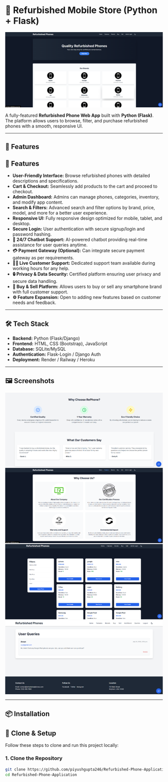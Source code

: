 # 📱 Refurbished Mobile Store (Python + Flask)

![Refurbished Phones Banner](https://github.com/piyushgupta246/Refurbished-Phone-Application/blob/main/Frontend-Image/1.Home3.png)

A fully-featured **Refurbished Phone Web App** built with **Python (Flask)**.  
The platform allows users to browse, filter, and purchase refurbished phones with a smooth, responsive UI.

---

## 🚀 Features

## 🚀 Features

- **User-Friendly Interface:** Browse refurbished phones with detailed descriptions and specifications.
- **Cart & Checkout:** Seamlessly add products to the cart and proceed to checkout.
- **Admin Dashboard:** Admins can manage phones, categories, inventory, and modify app content.
- **Search & Filters:** Advanced search and filter options by brand, price, model, and more for a better user experience.
- **Responsive UI:** Fully responsive design optimized for mobile, tablet, and desktop.
- **Secure Login:** User authentication with secure signup/login and password hashing.
- **🧠 24/7 Chatbot Support:** AI-powered chatbot providing real-time assistance for user queries anytime.
- **💳 Payment Gateway (Optional):** Can integrate secure payment gateway as per requirements.
- **👨‍💼 Live Customer Support:** Dedicated support team available during working hours for any help.
- **🔒 Privacy & Data Security:** Certified platform ensuring user privacy and secure data handling.
- **📱 Buy & Sell Platform:** Allows users to buy or sell any smartphone brand with full customer support.
- **⚙️ Feature Expansion:** Open to adding new features based on customer needs and feedback.

---

## 🛠️ Tech Stack

- **Backend:** Python (Flask/Django)
- **Frontend:** HTML, CSS (Bootstrap), JavaScript
- **Database:** SQLite/MySQL
- **Authentication:** Flask-Login / Django Auth
- **Deployment:** Render / Railway / Heroku

---

## 🖼️ Screenshots

![Product Details](https://github.com/piyushgupta246/Refurbished-Phone-Application/blob/main/Frontend-Image/1.Home2.png)
![Product Details](https://github.com/piyushgupta246/Refurbished-Phone-Application/blob/main/Frontend-Image/2.Feature.png)
![Product Details](https://github.com/piyushgupta246/Refurbished-Phone-Application/blob/main/Frontend-Image/4.Buy.png)
![Cart Page](https://github.com/piyushgupta246/Refurbished-Phone-Application/blob/main/Frontend-Image/7.UserQuery.png)


---

## 📦 Installation
## 🔧 Clone & Setup

Follow these steps to clone and run this project locally:

### 1. Clone the Repository
```bash
git clone https://github.com/piyushgupta246/Refurbished-Phone-Application.git
cd Refurbished-Phone-Application

